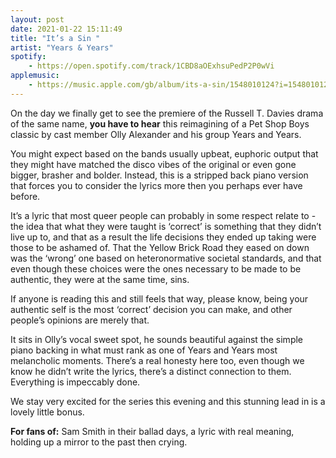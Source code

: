 ```yaml
---
layout: post
date: 2021-01-22 15:11:49
title: "It’s a Sin "
artist: "Years & Years"
spotify: 
    - https://open.spotify.com/track/1CBD8aOExhsuPedP2P0wVi
applemusic: 
    - https://music.apple.com/gb/album/its-a-sin/1548010124?i=1548010127
---
```


On the day we finally get to see the premiere of the Russell T. Davies drama of the same name, **you have to hear** this reimagining of a Pet Shop Boys classic by cast member Olly Alexander and his group Years and Years.

You might expect based on the bands usually upbeat, euphoric output that they might have matched the disco vibes of the original or even gone bigger, brasher and bolder. Instead, this is a stripped back piano version that forces you to consider the lyrics more then you perhaps ever have before.

It’s a lyric that most queer people can probably in some respect relate to - the idea that what they were taught is ‘correct’ is something that they didn’t live up to, and that as a result the life decisions they ended up taking were those to be ashamed of. That the Yellow Brick Road they eased on down was the ‘wrong’ one based on heteronormative societal standards, and that even though these choices were the ones necessary to be made to be authentic, they were at the same time, sins.

If anyone is reading this and still feels that way, please know, being your authentic self is the most ‘correct’ decision you can make, and other people’s opinions are merely that. 

It sits in Olly’s vocal sweet spot, he sounds beautiful against the simple piano backing in what must rank as one of Years and Years most melancholic moments. There’s a real honesty here too, even though we know he didn’t write the lyrics, there’s a distinct connection to them. Everything is impeccably done.

We stay very excited for the series this evening and this stunning lead in is a lovely little bonus. 

**For fans of:** Sam Smith in their ballad days, a lyric with real meaning, holding up a mirror to the past then crying.
